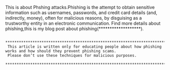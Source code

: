This is about Phshing attacks.Phishing is the attempt to obtain sensitive information such as usernames, passwords, and credit card details (and, indirectly, money), often for malicious reasons, by disguising as a trustworthy entity in an electronic communication.
     Find more details about phishing,this is my blog post about phishing(*******************).
     
     
     ************************************************************************************************************************************
     This article is written only for educating people about how phishing works and how should they prevent phishing scams.
     Please don’t use these techniques for malicious purposes.
     ************************************************************************************************************************************
                
